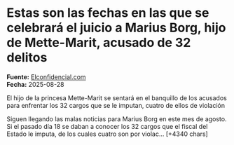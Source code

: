 # Estas son las fechas en las que se celebrará el juicio a Marius Borg, hijo de Mette-Marit, acusado de 32 delitos

**Fuente:** [Elconfidencial.com](https://www.vanitatis.elconfidencial.com/casas-reales/2025-08-28/fechas-juicio-marius-borg-hijo-mette-marit-32-delitos_4198349/)  
**Fecha:** 2025-08-28

El hijo de la princesa Mette-Marit se sentará en el banquillo de los acusados para enfrentar los 32 cargos que se le imputan, cuatro de ellos de violación

Siguen llegando las malas noticias para Marius Borg en este mes de agosto. Si el pasado día 18 se daban a conocer los 32 cargos que el fiscal del Estado le imputa, de los cuales cuatro son por violac… [+4340 chars]

